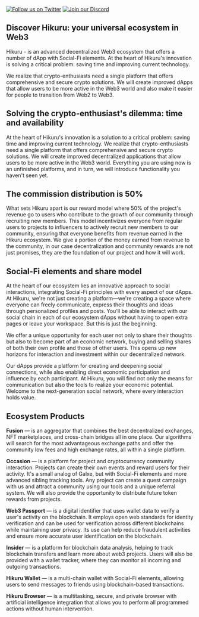 [![Follow us on Twitter](https://img.shields.io/badge/Twitter-%231DA1F2.svg?style=for-the-badge&logo=Twitter&logoColor=white)](https://twitter.com/Hikuru_Official)
[![Join our Discord](https://img.shields.io/badge/Discord-%235865F2.svg?style=for-the-badge&logo=discord&logoColor=white)](https://discord.gg/mevde2mRSw)
<!--[![Telegram](https://img.shields.io/badge/Telegram-%235865F2.svg?style=for-the-badge&logo=telegram&logoColor=white)](https://t.me/HikuruOfficial)-->

## Discover Hikuru: your universal ecosystem in Web3

Hikuru - is an advanced decentralized Web3 ecosystem that offers a number of dApp with Social-Fi elements. At the heart of Hikuru's innovation is solving a critical problem: saving time and improving current technology. 

We realize that crypto-enthusiasts need a single platform that offers comprehensive and secure crypto solutions. We will create improved dApps that allow users to be more active in the Web3 world and also make it easier for people to transition from Web2 to Web3.

## Solving the crypto-enthusiast's dilemma: time and availability

At the heart of Hikuru's innovation is a solution to a critical problem: saving time and improving current technology. We realize that crypto-enthusiasts need a single platform that offers comprehensive and secure crypto solutions. We will create improved decentralized applications that allow users to be more active in the Web3 world. Everything you are using now is an unfinished platforms, and in turn, we will introduce functionality you haven't seen yet.

## The commission distribution is 50%

What sets Hikuru apart is our reward model where 50% of the project's revenue go to users who contribute to the growth of our community through recruiting new members. This model incentivizes everyone from regular users to projects to influencers to actively recruit new members to our community, ensuring that everyone benefits from revenue earned in the Hikuru ecosystem. We give a portion of the money earned from revenue to the community, in our case decentralization and community rewards are not just promises, they are the foundation of our project and how it will work.

## Social-Fi elements and share model

At the heart of our ecosystem lies an innovative approach to social interactions, integrating Social-Fi principles with every aspect of our dApps. At Hikuru, we're not just creating a platform—we're creating a space where everyone can freely communicate, express their thoughts and ideas through personalized profiles and posts. You'll be able to interact with our social chain in each of our ecosystem dApps without having to open extra pages or leave your workspace. But this is just the beginning.

We offer a unique opportunity for each user not only to share their thoughts but also to become part of an economic network, buying and selling shares of both their own profile and those of other users. This opens up new horizons for interaction and investment within our decentralized network.

Our dApps provide a platform for creating and deepening social connections, while also enabling direct economic participation and influence by each participant. At Hikuru, you will find not only the means for communication but also the tools to realize your economic potential. Welcome to the next-generation social network, where every interaction holds value.

## Ecosystem Products

**Fusion** — is an aggregator that combines the best decentralized exchanges, NFT marketplaces, and cross-chain bridges all in one place. Our algorithms will search for the most advantageous exchange paths and offer the community low fees and high exchange rates, all within a single platform. 

**Occasion** — is a platform for project and cryptocurrency community interaction. Projects can create their own events and reward users for their activity. It's a small analog of Galxe, but with Social-Fi elements and more advanced sibling tracking tools. Any project can create a quest campaign with us and attract a community using our tools and a unique referral system. We will also provide the opportunity to distribute future token rewards from projects.

**Web3 Passport** — is a digital identifier that uses wallet data to verify a user's activity on the blockchain. It employs open web standards for identity verification and can be used for verification across different blockchains while maintaining user privacy. Its use can help reduce fraudulent activities and ensure more accurate user identification on the blockchain.

**Insider** — is a platform for blockchain data analysis, helping to track blockchain transfers and learn more about web3 projects. Users will also be provided with a wallet tracker, where they can monitor all incoming and outgoing transactions.

**Hikuru Wallet** — is a multi-chain wallet with Social-Fi elements, allowing users to send messages to friends using blockchain-based transactions.

**Hikuru Browser** — is a multitasking, secure, and private browser with artificial intelligence integration that allows you to perform all programmed actions without human intervention.
